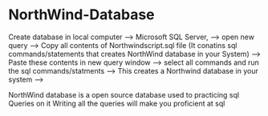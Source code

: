 # NorthWind-Database

Create database in local computer
--> Microsoft SQL Server,
--> open new query 
--> Copy all contents of Northwindscript.sql file (It conatins sql commands/statements that creates NorthWind database in your System) 
--> Paste these contents in new query window
--> select all commands and run the sql commands/statments
--> This creates a Northwind database in your system
-->

NorthWind database is a open source database  used to practicing sql Queries on it 
Writing all the queries will make you proficient at sql
